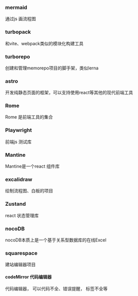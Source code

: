 ### mermaid

通过js 画流程图

### turbopack

和vite、webpack类似的模块化构建工具

### turborepo

创建和管理memorepo项目的脚手架，类似lerna

### astro

开发纯静态页面的框架，可以支持使用react等其他的现代前端工具


### Rome

Rome 是前端工具的集合

### Playwright

前端js 测试库

### Mantine

Mantine是一个react 组件库

### excalidraw

绘制流程图、白板的项目

### Zustand

react 状态管理库

### nocoDB

nocoDB本质上是一个基于关系型数据库的在线Excel

### squarespace 
建站编辑器项目


#### codeMirror 代码编辑器

代码编辑器， 可以代码不全、错误提醒， 标签不全等
